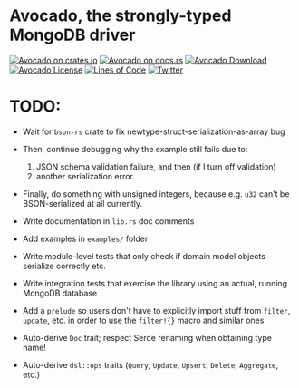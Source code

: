 # Avocado, the strongly-typed MongoDB driver

[![Avocado on crates.io](https://img.shields.io/crates/v/avocado.svg)](https://crates.io/crates/avocado)
[![Avocado on docs.rs](https://docs.rs/avocado/badge.svg)](https://docs.rs/avocado)
[![Avocado Download](https://img.shields.io/crates/d/avocado.svg)](https://crates.io/crates/avocado)
[![Avocado License](https://img.shields.io/badge/license-MIT-blue.svg)](https://github.com/H2CO3/avocado/blob/master/LICENSE.txt)
[![Lines of Code](https://tokei.rs/b1/github/H2CO3/avocado)](https://github.com/Aaronepower/tokei)
[![Twitter](https://img.shields.io/badge/twitter-@H2CO3_iOS-blue.svg?style=flat&colorB=64A5DE&label=Twitter)](http://twitter.com/H2CO3_iOS)

# TODO:

* Wait for `bson-rs` crate to fix newtype-struct-serialization-as-array bug
* Then, continue debugging why the example still fails due to:
  1. JSON schema validation failure, and then (if I turn off validation)
  2. another serialization error.
* Finally, do something with unsigned integers, because e.g. `u32` can't be BSON-serialized at all currently.

* Write documentation in `lib.rs` doc comments
* Add examples in `examples/` folder
* Write module-level tests that only check if domain model objects serialize correctly etc.
* Write integration tests that exercise the library using an actual, running MongoDB database
* Add a `prelude` so users don't have to explicitly import stuff from `filter`,
  `update`, etc. in order to use the `filter!{}` macro and similar ones
* Auto-derive `Doc` trait; respect Serde renaming when obtaining type name!
* Auto-derive `dsl::ops` traits (`Query`, `Update`, `Upsert`, `Delete`, `Aggregate`, etc.)
